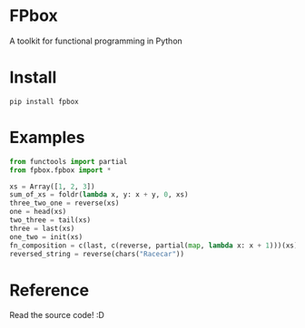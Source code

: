 # FPbox
A toolkit for functional programming in Python

# Install
`pip install fpbox`

# Examples
```python
from functools import partial
from fpbox.fpbox import *

xs = Array([1, 2, 3])
sum_of_xs = foldr(lambda x, y: x + y, 0, xs)
three_two_one = reverse(xs)
one = head(xs)
two_three = tail(xs)
three = last(xs)
one_two = init(xs)
fn_composition = c(last, c(reverse, partial(map, lambda x: x + 1)))(xs)
reversed_string = reverse(chars("Racecar"))
```

# Reference
Read the source code! :D
